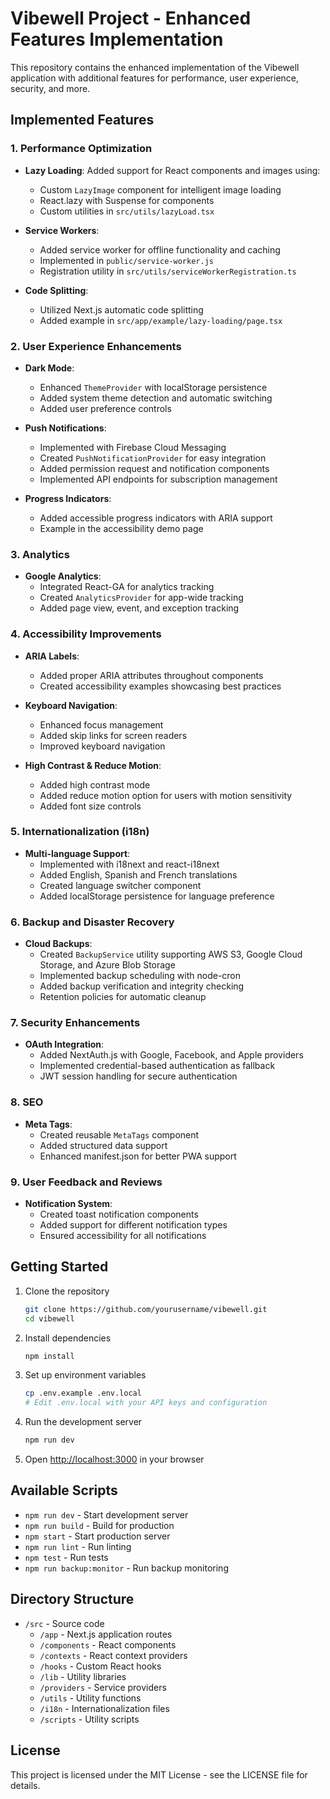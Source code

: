 # Vibewell Project - Enhanced Features Implementation

This repository contains the enhanced implementation of the Vibewell application with additional features for performance, user experience, security, and more.

## Implemented Features

### 1. Performance Optimization

- **Lazy Loading**: Added support for React components and images using:
  - Custom `LazyImage` component for intelligent image loading
  - React.lazy with Suspense for components
  - Custom utilities in `src/utils/lazyLoad.tsx`

- **Service Workers**: 
  - Added service worker for offline functionality and caching
  - Implemented in `public/service-worker.js`
  - Registration utility in `src/utils/serviceWorkerRegistration.ts`

- **Code Splitting**: 
  - Utilized Next.js automatic code splitting
  - Added example in `src/app/example/lazy-loading/page.tsx`

### 2. User Experience Enhancements

- **Dark Mode**: 
  - Enhanced `ThemeProvider` with localStorage persistence
  - Added system theme detection and automatic switching
  - Added user preference controls

- **Push Notifications**: 
  - Implemented with Firebase Cloud Messaging
  - Created `PushNotificationProvider` for easy integration
  - Added permission request and notification components
  - Implemented API endpoints for subscription management

- **Progress Indicators**: 
  - Added accessible progress indicators with ARIA support
  - Example in the accessibility demo page

### 3. Analytics

- **Google Analytics**: 
  - Integrated React-GA for analytics tracking
  - Created `AnalyticsProvider` for app-wide tracking
  - Added page view, event, and exception tracking

### 4. Accessibility Improvements

- **ARIA Labels**: 
  - Added proper ARIA attributes throughout components
  - Created accessibility examples showcasing best practices

- **Keyboard Navigation**: 
  - Enhanced focus management
  - Added skip links for screen readers
  - Improved keyboard navigation

- **High Contrast & Reduce Motion**: 
  - Added high contrast mode
  - Added reduce motion option for users with motion sensitivity
  - Added font size controls

### 5. Internationalization (i18n)

- **Multi-language Support**: 
  - Implemented with i18next and react-i18next
  - Added English, Spanish and French translations
  - Created language switcher component
  - Added localStorage persistence for language preference

### 6. Backup and Disaster Recovery

- **Cloud Backups**: 
  - Created `BackupService` utility supporting AWS S3, Google Cloud Storage, and Azure Blob Storage
  - Implemented backup scheduling with node-cron
  - Added backup verification and integrity checking
  - Retention policies for automatic cleanup

### 7. Security Enhancements

- **OAuth Integration**: 
  - Added NextAuth.js with Google, Facebook, and Apple providers
  - Implemented credential-based authentication as fallback
  - JWT session handling for secure authentication

### 8. SEO

- **Meta Tags**: 
  - Created reusable `MetaTags` component
  - Added structured data support
  - Enhanced manifest.json for better PWA support

### 9. User Feedback and Reviews

- **Notification System**: 
  - Created toast notification components
  - Added support for different notification types
  - Ensured accessibility for all notifications

## Getting Started

1. Clone the repository
   ```bash
   git clone https://github.com/yourusername/vibewell.git
   cd vibewell
   ```

2. Install dependencies
   ```bash
   npm install
   ```

3. Set up environment variables
   ```bash
   cp .env.example .env.local
   # Edit .env.local with your API keys and configuration
   ```

4. Run the development server
   ```bash
   npm run dev
   ```

5. Open [http://localhost:3000](http://localhost:3000) in your browser

## Available Scripts

- `npm run dev` - Start development server
- `npm run build` - Build for production
- `npm start` - Start production server
- `npm run lint` - Run linting
- `npm test` - Run tests
- `npm run backup:monitor` - Run backup monitoring 

## Directory Structure

- `/src` - Source code
  - `/app` - Next.js application routes
  - `/components` - React components
  - `/contexts` - React context providers
  - `/hooks` - Custom React hooks
  - `/lib` - Utility libraries
  - `/providers` - Service providers
  - `/utils` - Utility functions
  - `/i18n` - Internationalization files
  - `/scripts` - Utility scripts

## License

This project is licensed under the MIT License - see the LICENSE file for details.